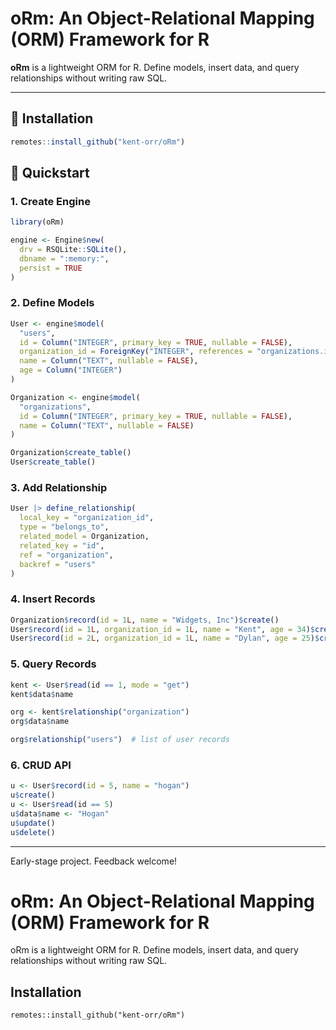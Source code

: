 # oRm: An Object-Relational Mapping (ORM) Framework for R

**oRm** is a lightweight ORM for R. Define models, insert data, and query relationships without writing raw SQL.

---

## 🔧 Installation

```r
remotes::install_github("kent-orr/oRm")
```

## 🚀 Quickstart

### 1. Create Engine

```r
library(oRm)

engine <- Engine$new(
  drv = RSQLite::SQLite(),
  dbname = ":memory:",
  persist = TRUE
)
```

### 2. Define Models

```r
User <- engine$model(
  "users",
  id = Column("INTEGER", primary_key = TRUE, nullable = FALSE),
  organization_id = ForeignKey("INTEGER", references = "organizations.id"),
  name = Column("TEXT", nullable = FALSE),
  age = Column("INTEGER")
)

Organization <- engine$model(
  "organizations",
  id = Column("INTEGER", primary_key = TRUE, nullable = FALSE),
  name = Column("TEXT", nullable = FALSE)
)

Organization$create_table()
User$create_table()
```

### 3. Add Relationship

```r
User |> define_relationship(
  local_key = "organization_id",
  type = "belongs_to",
  related_model = Organization,
  related_key = "id",
  ref = "organization",
  backref = "users"
)
```

### 4. Insert Records

```r
Organization$record(id = 1L, name = "Widgets, Inc")$create()
User$record(id = 1L, organization_id = 1L, name = "Kent", age = 34)$create()
User$record(id = 2L, organization_id = 1L, name = "Dylan", age = 25)$create()
```

### 5. Query Records

```r
kent <- User$read(id == 1, mode = "get")
kent$data$name

org <- kent$relationship("organization")
org$data$name

org$relationship("users")  # list of user records
```

### 6. CRUD API

```r
u <- User$record(id = 5, name = "hogan")
u$create()
u <- User$read(id == 5)
u$data$name <- "Hogan"
u$update()
u$delete()
```

---

Early-stage project. Feedback welcome!

# oRm: An Object-Relational Mapping (ORM) Framework for R

oRm is a lightweight ORM for R. Define models, insert data, and query relationships without writing raw SQL.

## Installation

```{r}
remotes::install_github("kent-orr/oRm")
```